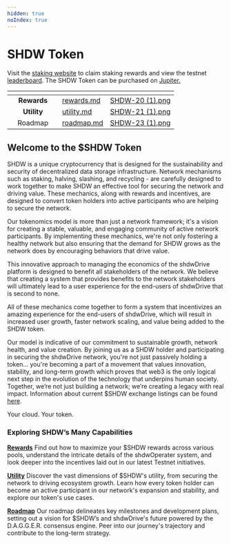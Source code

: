 ```yaml
---
hidden: true
noIndex: true
---
```


# SHDW Token

Visit the [staking website](https://testnet.shdwdrive.com) to claim staking rewards and view the testnet [leaderboard](https://testnet.shdwdrive.com/status-dashboard). The SHDW Token can be purchased on [Jupiter.](https://jup.ag/swap/USDC-SHDW)

<table data-view="cards"><thead><tr><th></th><th align="center"></th><th align="center"></th><th data-hidden data-card-target data-type="content-ref"></th><th data-hidden data-card-cover data-type="files"></th></tr></thead><tbody><tr><td></td><td align="center"><strong>Rewards</strong></td><td align="center"></td><td><a href="rewards.md">rewards.md</a></td><td><a href="../.gitbook/assets/SHDW-20 (1).png">SHDW-20 (1).png</a></td></tr><tr><td></td><td align="center"><strong>Utility</strong></td><td align="center"></td><td><a href="utility.md">utility.md</a></td><td><a href="../.gitbook/assets/SHDW-21 (1).png">SHDW-21 (1).png</a></td></tr><tr><td></td><td align="center">Roadmap</td><td align="center"></td><td><a href="roadmap.md">roadmap.md</a></td><td><a href="../.gitbook/assets/SHDW-23 (1).png">SHDW-23 (1).png</a></td></tr></tbody></table>

## Welcome to the $SHDW Token

SHDW is a unique cryptocurrency that is designed for the sustainability and security of decentralized data storage infrastructure. Network mechanisms such as staking, halving, slashing, and recycling - are carefully designed to work together to make SHDW an effective tool for securing the network and driving value. These mechanics, along with rewards and incentives, are designed to convert token holders into active participants who are helping to secure the network.

Our tokenomics model is more than just a network framework; it's a vision for creating a stable, valuable, and engaging community of active network participants. By implementing these mechanics, we're not only fostering a healthy network but also ensuring that the demand for SHDW grows as the network does by encouraging behaviors that drive value.

This innovative approach to managing the economics of the shdwDrive platform is designed to benefit all stakeholders of the network. We believe that creating a system that provides benefits to the network stakeholders will ultimately lead to a user experience for the end-users of shdwDrive that is second to none.

All of these mechanics come together to form a system that incentivizes an amazing experience for the end-users of shdwDrive, which will result in increased user growth, faster network scaling, and value being added to the SHDW token.

Our model is indicative of our commitment to sustainable growth, network health, and value creation. By joining us as a SHDW holder and participating in securing the shdwDrive network, you're not just passively holding a token… you're becoming a part of a movement that values innovation, stability, and long-term growth which proves that web3 is the only logical next step in the evolution of the technology that underpins human society. Together, we’re not just building a network; we’re creating a legacy with real impact. Information about current $SHDW exchange listings can be found [here](exchange-listings.md).

Your cloud. Your token.

### Exploring SHDW’s Many Capabilities

[**Rewards**](rewards.md) Find out how to maximize your $SHDW rewards across various pools, understand the intricate details of the shdwOperater system, and look deeper into the incentives laid out in our latest Testnet initiatives.

[**Utility**](utility.md) Discover the vast dimensions of $SHDW's utility, from securing the network to driving ecosystem growth. Learn how every token holder can become an active participant in our network's expansion and stability, and explore our token's use cases.

[**Roadmap**](roadmap.md) Our roadmap delineates key milestones and development plans, setting out a vision for $SHDW’s and shdwDrive's future powered by the D.A.G.G.E.R. consensus engine. Peer into our journey's trajectory and contribute to the long-term strategy.
